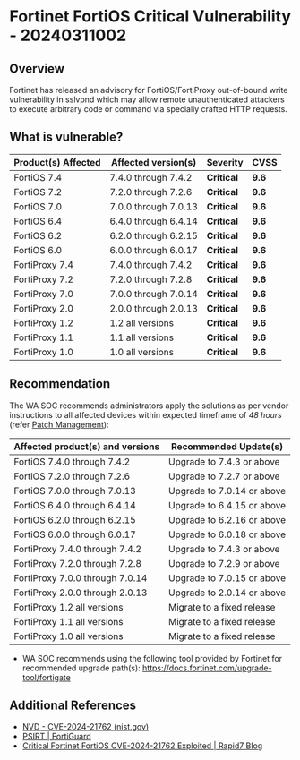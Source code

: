 # Fortinet FortiOS Critical Vulnerability - 20240311002

## Overview

Fortinet has released an advisory for FortiOS/FortiProxy out-of-bound write vulnerability in sslvpnd which may allow remote unauthenticated attackers to execute arbitrary code or command via specially crafted HTTP requests.

## What is vulnerable?

| Product(s) Affected | Affected version(s)  | Severity     | CVSS    |
| ------------------- | -------------------- | ------------ | ------- |
| FortiOS 7.4         | 7.4.0 through 7.4.2  | **Critical** | **9.6** |
| FortiOS 7.2         | 7.2.0 through 7.2.6  | **Critical** | **9.6** |
| FortiOS 7.0         | 7.0.0 through 7.0.13 | **Critical** | **9.6** |
| FortiOS 6.4         | 6.4.0 through 6.4.14 | **Critical** | **9.6** |
| FortiOS 6.2         | 6.2.0 through 6.2.15 | **Critical** | **9.6** |
| FortiOS 6.0         | 6.0.0 through 6.0.17 | **Critical** | **9.6** |
| FortiProxy 7.4      | 7.4.0 through 7.4.2  | **Critical** | **9.6** |
| FortiProxy 7.2      | 7.2.0 through 7.2.8  | **Critical** | **9.6** |
| FortiProxy 7.0      | 7.0.0 through 7.0.14 | **Critical** | **9.6** |
| FortiProxy 2.0      | 2.0.0 through 2.0.13 | **Critical** | **9.6** |
| FortiProxy 1.2      | 1.2 all versions     | **Critical** | **9.6** |
| FortiProxy 1.1      | 1.1 all versions     | **Critical** | **9.6** |
| FortiProxy 1.0      | 1.0 all versions     | **Critical** | **9.6** |

## Recommendation

The WA SOC recommends administrators apply the solutions as per vendor instructions to all affected devices within expected timeframe of *48 hours* (refer [Patch Management](../guidelines/patch-management.md)):

| Affected product(s) and versions | Recommended Update(s)      |
| -------------------------------- | -------------------------- |
| FortiOS 7.4.0 through 7.4.2      | Upgrade to 7.4.3 or above  |
| FortiOS 7.2.0 through 7.2.6      | Upgrade to 7.2.7 or above  |
| FortiOS 7.0.0 through 7.0.13     | Upgrade to 7.0.14 or above |
| FortiOS 6.4.0 through 6.4.14     | Upgrade to 6.4.15 or above |
| FortiOS 6.2.0 through 6.2.15     | Upgrade to 6.2.16 or above |
| FortiOS 6.0.0 through 6.0.17     | Upgrade to 6.0.18 or above |
| FortiProxy 7.4.0 through 7.4.2   | Upgrade to 7.4.3 or above  |
| FortiProxy 7.2.0 through 7.2.8   | Upgrade to 7.2.9 or above  |
| FortiProxy 7.0.0 through 7.0.14  | Upgrade to 7.0.15 or above |
| FortiProxy 2.0.0 through 2.0.13  | Upgrade to 2.0.14 or above |
| FortiProxy 1.2 all versions      | Migrate to a fixed release |
| FortiProxy 1.1 all versions      | Migrate to a fixed release |
| FortiProxy 1.0 all versions      | Migrate to a fixed release |

- WA SOC recommends using the following tool provided by Fortinet for recommended upgrade path(s): https://docs.fortinet.com/upgrade-tool/fortigate

## Additional References

- [NVD - CVE-2024-21762 (nist.gov)](https://nvd.nist.gov/vuln/detail/CVE-2024-21762)
- [PSIRT | FortiGuard](https://www.fortiguard.com/psirt/FG-IR-24-015)
- [Critical Fortinet FortiOS CVE-2024-21762 Exploited | Rapid7 Blog](https://www.rapid7.com/blog/post/2024/02/12/etr-critical-fortinet-fortios-cve-2024-21762-exploited/)
